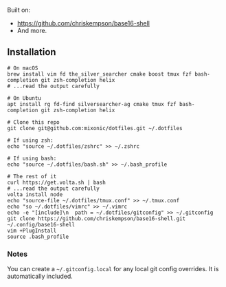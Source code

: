Built on:

* https://github.com/chriskempson/base16-shell
* And more.

## Installation

```
# On macOS
brew install vim fd the_silver_searcher cmake boost tmux fzf bash-completion git zsh-completion helix
# ...read the output carefully

# On Ubuntu
apt install rg fd-find silversearcher-ag cmake tmux fzf bash-completion git zsh-completion helix

# Clone this repo
git clone git@github.com:mixonic/dotfiles.git ~/.dotfiles

# If using zsh:
echo "source ~/.dotfiles/zshrc" >> ~/.zshrc

# If using bash:
echo "source ~/.dotfiles/bash.sh" >> ~/.bash_profile

# The rest of it
curl https://get.volta.sh | bash
# ...read the output carefully
volta install node
echo "source-file ~/.dotfiles/tmux.conf" >> ~/.tmux.conf
echo "so ~/.dotfiles/vimrc" >> ~/.vimrc
echo -e "[include]\n  path = ~/.dotfiles/gitconfig" >> ~/.gitconfig
git clone https://github.com/chriskempson/base16-shell.git ~/.config/base16-shell
vim +PlugInstall
source .bash_profile
```

### Notes

You can create a `~/.gitconfig.local` for any local git config overrides. It
is automatically included.
